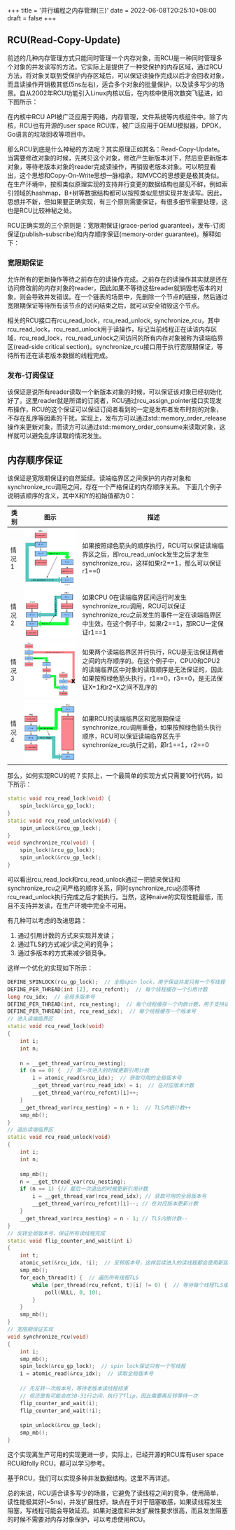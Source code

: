 +++
title = '并行编程之内存管理(三)'
date = 2022-06-08T20:25:10+08:00
draft = false
+++

## RCU(Read-Copy-Update)

前述的几种内存管理方式只能同时管理一个内存对象，而RCU是一种同时管理多个对象的并发读写的方法。它实际上是提供了一种受保护的内存区域，通过RCU方法，将对象关联到受保护内存区域后，可以保证读操作完成以后才会回收对象，而且读操作开销极其低(5ns左右)，适合多个对象的批量保护，以及读多写少的场景。自从2002年RCU功能引入Linux内核以后，在内核中使用次数突飞猛进，如下图所示：

在内核中RCU API被广泛应用于网络，内存管理，文件系统等内核组件中。除了内核，RCU也有开源的user space RCU库，被广泛应用于QEMU模拟器，DPDK，Go语言的垃圾回收等项目中。

那么RCU到底是什么神秘的方法呢？其实原理正如其名：Read-Copy-Update。当需要修改对象的时候，先拷贝这个对象，修改产生新版本对下，然后变更新版本对象，等待老版本对象的reader完成读操作，再销毁老版本对象。可以明显看出，这个思想和Copy-On-Write思想一脉相承，和MVCC的思想更是极其类似。在生产环境中，按照类似原理实现的支持并行变更的数据结构也屡见不鲜，例如索引领域的hashmap，B+树等数据结构都可以按照类似思想实现并发读写。因此，思想并不新，但如果要正确实现，有三个原则需要保证，有很多细节需要处理，这也是RCU比较神秘之处。

RCU正确实现的三个原则是：宽限期保证(grace-period guarantee)，发布-订阅保证(publish-subscribe)和内存顺序保证(memory-order guarantee)。解释如下：

### 宽限期保证
允许所有的更新操作等待之前存在的读操作完成。之前存在的读操作其实就是还在访问修改前的内存对象的reader，因此如果不等待这些reader就销毁老版本的对象，则会导致并发错误。在一个链表的场景中，先删除一个节点的链接，然后通过宽限期保证等待所有该节点的访问结束之后，就可以安全销毁这个节点。

相关的RCU接口有rcu_read_lock，rcu_read_unlock, synchronize_rcu，其中rcu_read_lock，rcu_read_unlock用于读操作，标记当前线程正在读该内存区域，rcu_read_lock，rcu_read_unlock之间访问的所有内存对象被称为读端临界区(read-side critical section)。synchronize_rcu接口用于执行宽限期保证，等待所有还在读老版本数据的线程完成。

### 发布-订阅保证
该保证是说所有reader读取一个新版本对象的时候，可以保证该对象已经初始化好了。这里reader就是所谓的订阅者，RCU通过rcu_assign_pointer接口实现发布操作，RCU的这个保证可以保证订阅者看到的一定是发布者发布时刻的对象，不存在乱序等因素的干扰。实现上，发布方可以通过std::memory_order_release操作来更新对象，而读方可以通过std::memory_order_consume来读取对象，这样就可以避免乱序读取的情况发生。

## 内存顺序保证
该保证是宽限期保证的自然延续。读端临界区之间保护的内存对象和synchronize_rcu调用之间，存在一个严格保证的内存顺序关系。
下面几个例子说明该顺序的含义，其中X和Y的初始值都为0：

| 类别 | 图示  | 描述 |
| --- | ---   | --- |
| 情况1 | ![情况1](rcu1.png) | 如果按照绿色箭头的顺序执行，RCU可以保证读端临界区之后，即rcu_read_unlock发生之后才发生synchronize_rcu，这样如果r2==1，那么可以保证r1==0 |
| 情况2 | ![情况2](rcu2.png) | 如果CPU 0在读端临界区间运行时发生synchronize_rcu调用，RCU可以保证synchronize_rcu之前发生的事件一定在读端临界区中生效。在这个例子中，如果r2==1，那RCU一定保证r1==1 |
| 情况3 | ![情况3](rcu3.png) | 如果两个读端临界区并行执行，RCU是无法保证两者之间的内存顺序的。在这个例子中，CPU0和CPU2的读端临界区中对象的读取顺序是无法保证的，因此如果按照绿色箭头执行，r1==0，r3==0，是无法保证X=1和r2=X之间不乱序的  |
| 情况4 | ![情况4](rcu4.png) | 如果RCU的读端临界区和宽限期保证synchronize_rcu调用重叠，如果按照绿色箭头执行顺序，RCU可以保证读端临界区先于synchronize_rcu执行之前，即r1==1，r2==0 |


那么，如何实现RCU的呢？实际上，一个最简单的实现方式只需要10行代码，如下所示：
```cpp
static void rcu_read_lock(void) {
    spin_lock(&rcu_gp_lock);
}
static void rcu_read_unlock(void) {
    spin_unlock(&rcu_gp_lock);
}
void synchronize_rcu(void) {
    spin_lock(&rcu_gp_lock);
    spin_unlock(&rcu_gp_lock); 
}
```

可以看出rcu_read_lock和rcu_read_unlock通过一把锁来保证和synchronize_rcu之间严格的顺序关系，同时synchronize_rcu必须等待rcu_read_unlock执行完成之后才能执行。当然，这种naive的实现性能最低，而且不支持并发读，在生产环境中完全不可用。

有几种可以考虑的改进思路：
1. 通过引用计数的方式来实现并发读；
2. 通过TLS的方式减少读之间的竞争；
3. 通过多版本的方式来减少锁竞争。

这样一个优化的实现如下所示：
```cpp
DEFINE_SPINLOCK(rcu_gp_lock);  // 全局spin lock，用于保证并发只有一个写线程
DEFINE_PER_THREAD(int [2], rcu_refcnt);  // 每个线程缓存一个引用计数
long rcu_idx;  // 全局多版本号
DEFINE_PER_THREAD(int, rcu_nesting);  // 每个线程缓存一个内嵌计数，用于支持读端临界区的重复进入
DEFINE_PER_THREAD(int, rcu_read_idx);  // 每个线程缓存一个版本号
// 进入读端临界区
static void rcu_read_lock(void)
{
	int i;
	int n;

	n = __get_thread_var(rcu_nesting);
	if (n == 0) {  // 第一次进入的时候更新引用计数
		i = atomic_read(&rcu_idx);  // 获取可用的全局版本号
		__get_thread_var(rcu_read_idx) = i;  // 在对应版本计数
		__get_thread_var(rcu_refcnt)[i]++;
	}
	__get_thread_var(rcu_nesting) = n + 1;  // TLS内嵌计数++
	smp_mb();
}
// 退出读端临界区
static void rcu_read_unlock(void)
{
	int i;
	int n;

	smp_mb();
	n = __get_thread_var(rcu_nesting);
	if (n == 1) {// 最后一次退出的时候更新引用计数
		i = __get_thread_var(rcu_read_idx); // 获取可用的全局版本号
		__get_thread_var(rcu_refcnt)[i]--; // 在对应版本更新计数
	}
	__get_thread_var(rcu_nesting) = n - 1; // TLS内嵌计数--
}
// 反转全局版本号，保证所有读线程完成
static void flip_counter_and_wait(int i)
{
	int t;
	atomic_set(&rcu_idx, !i);  // 反转版本号，这样后续进入的读线程都会使用新版本号
	smp_mb();
	for_each_thread(t) {  // 遍历所有线程TLS
		while (per_thread(rcu_refcnt, t)[i] != 0) {  // 等待每个线程TLS缓存的引用计数为0
			poll(NULL, 0, 10);
		}
	}
	smp_mb();
}
// 宽限期保证实现
void synchronize_rcu(void)
{
	int i;
	smp_mb();
	spin_lock(&rcu_gp_lock);  // spin lock保证只有一个写线程
	i = atomic_read(&rcu_idx);  // 读取全局版本号

    // 先反转一次版本号，等待老版本读线程结束
    // 但还是有可能会在30-31行之间，执行了flip，因此需要再反转等待一次
	flip_counter_and_wait(i);
	flip_counter_and_wait(!i);

	spin_unlock(&rcu_gp_lock);
	smp_mb();
}
```

这个实现离生产可用的实现更进一步，实际上，已经开源的RCU库有user space RCU和folly RCU，都可以学习参考。

基于RCU，我们可以实现多种并发数据结构。这里不再详述。

总的来说，RCU适合读多写少的场景，它避免了读线程之间的竞争，使用简单，读性能极其好(~5ns)，并发扩展性好。缺点在于对于阻塞敏感，如果读线程发生阻塞，写线程可能会导致延迟。如果对速度和并发扩展性要求很高，而且发生阻塞的时候不需要对内存对象保护，可以考虑使用RCU。
